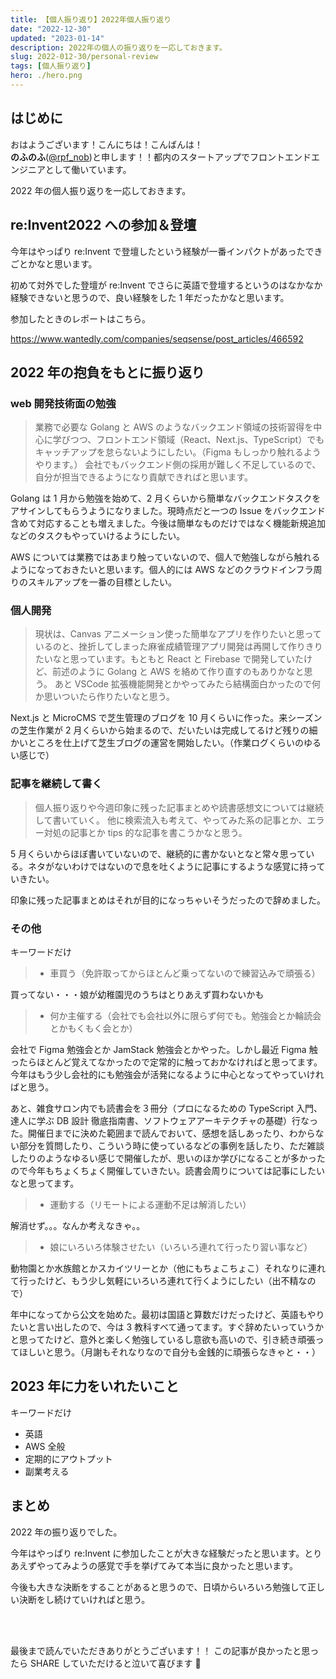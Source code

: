 ```yaml
---
title: 【個人振り返り】2022年個人振り返り
date: "2022-12-30"
updated: "2023-01-14"
description: 2022年の個人の振り返りを一応しておきます。
slug: 2022-012-30/personal-review
tags: [個人振り返り]
hero: ./hero.png
---
```


## はじめに

おはようございます！こんにちは！こんばんは！<br>
**のふのふ**([@rpf_nob](https://twitter.com/rpf_nob))と申します！！都内のスタートアップでフロントエンドエンジニアとして働いています。

2022 年の個人振り返りを一応しておきます。

## re:Invent2022 への参加＆登壇

今年はやっぱり re:Invent で登壇したという経験が一番インパクトがあったできごとかなと思います。

初めて対外でした登壇が re:Invent でさらに英語で登壇するというのはなかなか経験できないと思うので、良い経験をした 1 年だったかなと思います。

参加したときのレポートはこちら。

https://www.wantedly.com/companies/seqsense/post_articles/466592

## 2022 年の抱負をもとに振り返り

### web 開発技術面の勉強

> 業務で必要な Golang と AWS のようなバックエンド領域の技術習得を中心に学びつつ、フロントエンド領域（React、Next.js、TypeScript）でもキャッチアップを怠らないようにしたい。（Figma もしっかり触れるようやります。）
> 会社でもバックエンド側の採用が難しく不足しているので、自分が担当できるようになり貢献できればと思います。

Golang は 1 月から勉強を始めて、2 月くらいから簡単なバックエンドタスクをアサインしてもらうようになりました。現時点だと一つの Issue をバックエンド含めて対応することも増えました。今後は簡単なものだけではなく機能新規追加などのタスクもやっていけるようにしたい。

AWS については業務ではあまり触っていないので、個人で勉強しながら触れるようになっておきたいと思います。個人的には AWS などのクラウドインフラ周りのスキルアップを一番の目標としたい。

### 個人開発

> 現状は、Canvas アニメーション使った簡単なアプリを作りたいと思っているのと、挫折してしまった麻雀成績管理アプリ開発は再開して作りきりたいなと思っています。もともと React と Firebase で開発していたけど、前述のように Golang と AWS を絡めて作り直すのもありかなと思う。
> あと VSCode 拡張機能開発とかやってみたら結構面白かったので何か思いついたら作りたいなと思う。

Next.js と MicroCMS で芝生管理のブログを 10 月くらいに作った。来シーズンの芝生作業が 2 月くらいから始まるので、だいたいは完成してるけど残りの細かいところを仕上げて芝生ブログの運営を開始したい。（作業ログくらいのゆるい感じで）

### 記事を継続して書く

> 個人振り返りや今週印象に残った記事まとめや読書感想文については継続して書いていく。
> 他に検索流入も考えて、やってみた系の記事とか、エラー対処の記事とか tips 的な記事を書こうかなと思う。

5 月くらいからほぼ書いていないので、継続的に書かないとなと常々思っている。ネタがないわけではないので息を吐くように記事にするような感覚に持っていきたい。

印象に残った記事まとめはそれが目的になっちゃいそうだったので辞めました。

### その他

キーワードだけ

> - 車買う（免許取ってからほとんど乗ってないので練習込みで頑張る）

買ってない・・・娘が幼稚園児のうちはとりあえず買わないかも

> - 何か主催する（会社でも会社以外に限らず何でも。勉強会とか輪読会とかもくもく会とか）

会社で Figma 勉強会とか JamStack 勉強会とかやった。しかし最近 Figma 触ったらほとんど覚えてなかったので定常的に触っておかなければと思ってます。今年はもう少し会社的にも勉強会が活発になるように中心となってやっていければと思う。

あと、雑食サロン内でも読書会を３冊分（プロになるための TypeScript 入門、達人に学ぶ DB 設計 徹底指南書、ソフトウェアアーキテクチャの基礎）行なった。開催日までに決めた範囲まで読んでおいて、感想を話しあったり、わからない部分を質問したり、こういう時に使っているなどの事例を話したり、ただ雑談したりのようなゆるい感じで開催したが、思いのほか学びになることが多かったので今年もちょくちょく開催していきたい。読書会周りについては記事にしたいなと思ってます。

> - 運動する（リモートによる運動不足は解消したい）

解消せず。。。なんか考えなきゃ。。

> - 娘にいろいろ体験させたい（いろいろ連れて行ったり習い事など）

動物園とか水族館とかスカイツリーとか（他にもちょこちょこ）それなりに連れて行ったけど、もう少し気軽にいろいろ連れて行くようにしたい（出不精なので）

年中になってから公文を始めた。最初は国語と算数だけだったけど、英語もやりたいと言い出したので、今は 3 教科すべて通ってます。すぐ辞めたいっていうかと思ってたけど、意外と楽しく勉強しているし意欲も高いので、引き続き頑張ってほしいと思う。（月謝もそれなりなので自分も金銭的に頑張らなきゃと・・）

## 2023 年に力をいれたいこと

キーワードだけ

- 英語
- AWS 全般
- 定期的にアウトプット
- 副業考える

## まとめ

2022 年の振り返りでした。

今年はやっぱり re:Invent に参加したことが大きな経験だったと思います。とりあえずやってみようの感覚で手を挙げてみて本当に良かったと思います。

今後も大きな決断をすることがあると思うので、日頃からいろいろ勉強して正しい決断をし続けていければと思う。

<br>
<br>

最後まで読んでいただきありがとうございます！！
この記事が良かったと思ったら SHARE していただけると泣いて喜びます 🤣
